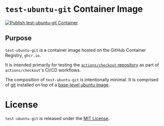 # `test-ubuntu-git` Container Image

[![Publish test-ubuntu-git Container](https://github.com/actions/checkout/actions/workflows/update-test-ubuntu-git.yml/badge.svg)](https://github.com/actions/checkout/actions/workflows/update-test-ubuntu-git.yml)

## Purpose

`test-ubuntu-git` is a container image hosted on the GitHub Container Registry, `ghcr.io`.  

It is intended primarily for testing the [`actions/checkout` repository](https://github.com/actions/checkout) as part of `actions/checkout`'s CI/CD workflows.

The composition of `test-ubuntu-git` is intentionally minimal.  It is comprised of [git](https://git-scm.com/) installed on top of a [base-level ubuntu image](https://hub.docker.com/_/ubuntu/tags).

# License

`test-ubuntu-git` is released under the [MIT License](/LICENSE).
